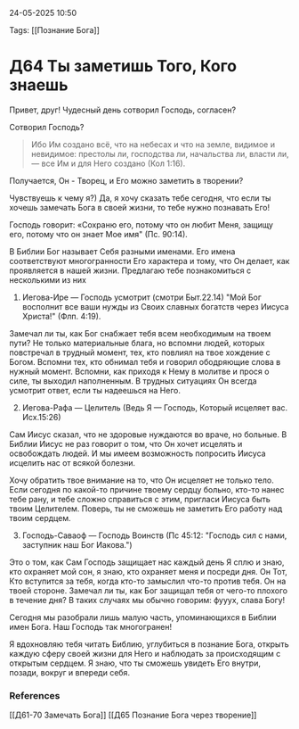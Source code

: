 24-05-2025 10:50

Tags: 
[[Познание Бога]]
# Д64 Ты заметишь Того, Кого знаешь

Привет, друг! Чудесный день сотворил Господь, согласен?

Сотворил Господь?

> Ибо Им создано всё, что на небесах и что на земле, видимое и невидимое: престолы ли, господства ли, начальства ли, власти ли, — все Им и для Него создано (Кол 1:16).

Получается, Он - Творец, и Его можно заметить в творении?

Чувствуешь к чему я?)
Да, я хочу сказать тебе сегодня, что если ты хочешь замечать Бога в своей жизни, то тебе нужно познавать Его!

Господь говорит: «Сохраню его, потому что он любит Меня, защищу его, потому что он знает Мое имя" (Пс. 90:14).

В Библии Бог называет Себя разными именами. Его имена соответствуют многогранности Его характера и тому, что Он делает, как проявляется в нашей жизни. Предлагаю тебе познакомиться с несколькими из них

1. Иегова-Ире — Господь усмотрит (смотри Быт.22.14)
"Мой Бог восполнит все ваши нужды из Своих славных богатств через Иисуса Христа!" (Флп. 4:19).

Замечал ли ты, как Бог снабжает тебя всем необходимым на твоем пути? Не только материальные блага, но вспомни людей, которых повстречал в трудный момент, тех, кто повлиял на твое хождение с Богом. Вспомни тех, кто обнимал тебя и говорил ободряющие слова в нужный момент. Вспомни, как приходя к Нему в молитве и прося о силе, ты выходил наполненным. В трудных ситуациях Он всегда усмотрит ответ, если ты надеешься на Него. 

2. Иегова-Рафа — Целитель (Ведь Я — Господь, Который исцеляет вас. Исх.15:26)

Сам Иисус сказал, что не здоровые нуждаются во враче, но больные. В Библии Иисус не раз говорит о том, что Он хочет исцелять и освобождать людей. И мы имеем возможность попросить Иисуса исцелить нас от всякой болезни.

Хочу обратить твое внимание на то, что Он исцеляет не только тело. Если сегодня по какой-то причине твоему сердцу больно, кто-то нанес тебе рану, и тебе сложно справиться с этим, пригласи Иисуса быть твоим Целителем. Поверь, ты не сможешь не заметить Его работу над твоим сердцем.

3. Господь-Саваоф — Господь Воинств (Пс 45:12: "Господь сил с нами, заступник наш Бог Иакова.")

Это о том, как Сам Господь защищает нас каждый день
Я сплю и знаю, кто охраняет мой сон, я знаю, кто охраняет меня и посреди дня. Он Тот, Кто вступится за тебя, когда кто-то замыслил что-то против тебя. Он на твоей стороне. Замечал ли ты, как Бог защищал тебя от чего-то плохого в течение дня? В таких случаях мы обычно говорим: фууух, слава Богу!

Сегодня мы разобрали лишь малую часть, упоминающихся в Библии имен Бога. Наш Господь так многогранен!

Я вдохновляю тебя читать Библию, углубиться в познание Бога, открыть каждую сферу своей жизни для Него и наблюдать за происходящим с открытым сердцем.  Я знаю, что ты сможешь увидеть Его внутри, позади, вокруг и впереди себя.

### References
[[Д61-70 Замечать Бога]]
[[Д65 Познание Бога через творение]]